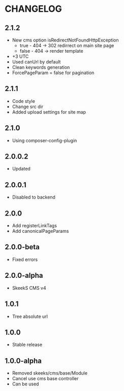 CHANGELOG
==============

2.1.2
-----------------
 * New cms option isRedirectNotFoundHttpException 
    * true - 404 -> 302 redirrect on main site page
    * false - 404 -> render template
 * +3 UTC
 * Used canUrl by default
 * Clean keywords generation
 * ForcePageParam = false for pagination
 
2.1.1
-----------------
 * Code style
 * Change src dir
 * Added upload settings for site map

2.1.0
-----------------
 * Using composer-config-plugin
 
2.0.0.2
-----------------
  * Updated
  
2.0.0.1
-----------------
  * Disabled to backend
  
2.0.0
-----------------
  * Add registerLinkTags
  * Add canonicalPageParams
  
2.0.0-beta
-----------------
  * Fixed errors
  
2.0.0-alpha
-----------------
  * SkeekS CMS v4
  
1.0.1
-----------------
  * Tree absolute url

1.0.0
-----------------
  * Stable release
 
1.0.0-alpha
-----------------
  * Removed skeeks/cms/base/Module
  * Cancel use cms base controller
  * Can be used
